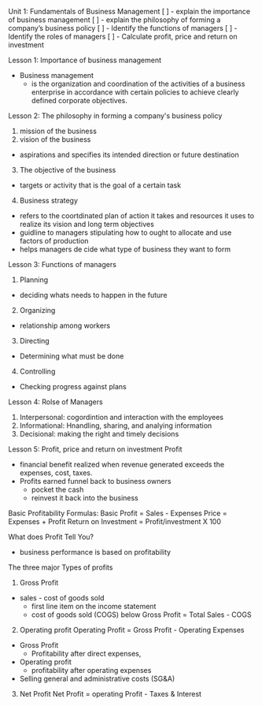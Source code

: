Unit 1: Fundamentals of Business Management
[ ] - explain the importance of business management
[ ] - explain the philosophy of forming a company’s business policy
[ ] - Identify the functions of managers
[ ] - Identify the roles of managers
[ ] - Calculate profit, price and return on investment


Lesson 1: Importance of business management
- Business management
  - is the organization and coordination of the activities of a business enterprise in accordance with certain policies to achieve clearly defined corporate objectives.

Lesson 2: The philosophy in forming a company's business policy
1. mission of the business 
2. vision of the business
  - aspirations and specifies its intended direction or future destination
3. The objective of the business
  - targets or activity that is the goal of a certain task
4. Business strategy
  - refers to the coortdinated plan of action it takes and resources it uses to realize its vision and long term objectives
  - guidline to managers
  stipulating how to ought to allocate and use factors of production
  - helps managers de cide what type of business they want to form

Lesson 3: Functions of managers
1. Planning
  - deciding whats needs to happen in the future
2. Organizing
  - relationship among workers
3. Directing
  - Determining what must be done
4. Controlling
  - Checking progress against plans

Lesson 4: Rolse of Managers
1. Interpersonal: cogordintion and interaction with the employees
2. Informational: Hnandling, sharing, and analying information
3. Decisional: making the right and timely decisions

Lesson 5: Profit, price and return on investment
Profit
  - financial benefit realized when revenue generated exceeds the expenses, cost, taxes.
  - Profits earned funnel back to business owners
    - pocket the cash
    - reinvest it back into the business

  Basic Profitability Formulas:
    Basic Profit = Sales - Expenses
    Price = Expenses + Profit
    Return on Investment = Profit/investment X 100

What does Profit Tell You?
- business performance is based on profitability

The three major Types of profits
1. Gross Profit
  - sales - cost of goods sold
    - first line item on the income statement 
    - cost of goods sold (COGS) below
    Gross Profit = Total Sales - COGS


2. Operating profit
Operating Profit = Gross Profit - Operating Expenses
- Gross Profit
  - Profitability after direct expenses, 
- Operating profit
  - profitability after operating expenses
- Selling general and administrative costs (SG&A)


3. Net Profit
Net Profit = operating Profit - Taxes & Interest



